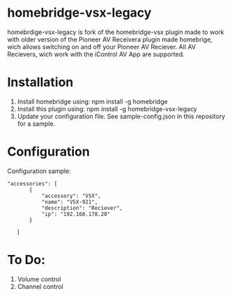 # homebridge-vsx-legacy

homebrdige-vsx-legacy is fork of the homebridge-vsx plugin made to work with older version of the Pioneer AV Receivera plugin made homebrige, wich allows switching on and off your Pioneer AV Reciever. All AV Recievers, wich work with the iControl AV App are supported.

# Installation


1. Install homebridge using: npm install -g homebridge
2. Install this plugin using: npm install -g homebridge-vsx-legacy
3. Update your configuration file. See sample-config.json in this repository for a sample. 

# Configuration

Configuration sample:

 ```
"accessories": [
        {
            "accessory": "VSX",
            "name": "VSX-921",
            "description": "Reciever",
            "ip": "192.168.178.20"
        }

    ]
```

# To Do:

1. Volume control
2. Channel control
